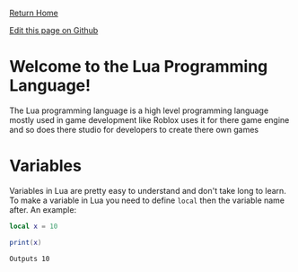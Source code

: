 [Return Home](https://mangoisbest.github.io/code-helper/)

[Edit this page on Github](https://github.com/mangoisbest/code-helper/edit/main/src/pages/Lua/Lua.md)

# Welcome to the Lua Programming Language!

The Lua programming language is a high level programming language mostly used in game development like Roblox uses it for there game 
engine and so does there studio for developers to create there own games


# Variables

Variables in Lua are pretty easy to understand and don't take long to learn. To make a variable in Lua you need to define ```local``` then the variable name after.
An example:
```lua
local x = 10

print(x)
```
`Outputs 10`
